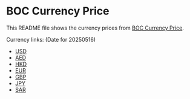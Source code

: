 # BOC Currency Price

This README file shows the currency prices from [BOC Currency Price](https://www.boc.cn/sourcedb/whpj/).

Currency links: (Date for 20250516)

- [USD](https://bocurrencyprice.techina.science/BOC_CURRENCY_PRICE/USD/20250516.json)
- [AED](https://bocurrencyprice.techina.science/BOC_CURRENCY_PRICE/AED/20250516.json)
- [HKD](https://bocurrencyprice.techina.science/BOC_CURRENCY_PRICE/HKD/20250516.json)
- [EUR](https://bocurrencyprice.techina.science/BOC_CURRENCY_PRICE/EUR/20250516.json)
- [GBP](https://bocurrencyprice.techina.science/BOC_CURRENCY_PRICE/GBP/20250516.json)
- [JPY](https://bocurrencyprice.techina.science/BOC_CURRENCY_PRICE/JPY/20250516.json)
- [SAR](https://bocurrencyprice.techina.science/BOC_CURRENCY_PRICE/SAR/20250516.json)
